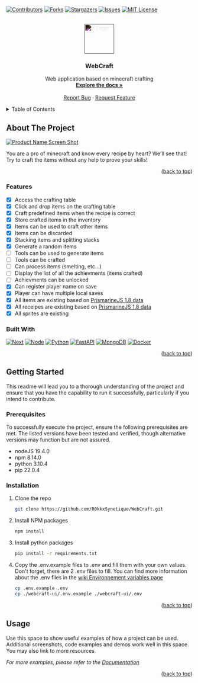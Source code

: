 #

<a name="readme-top"></a>

[![Contributors][contributors-shield]][contributors-url]
[![Forks][forks-shield]][forks-url]
[![Stargazers][stars-shield]][stars-url]
[![Issues][issues-shield]][issues-url]
[![MIT License][license-shield]][license-url]

<br />
<div align="center">
  <a href="https://github.com/R0kkxSynetique/WebCraft">
    <img src="https://simpleicons.org/icons/minecraft.svg" alt="Logo" width="80" height="80" style="filter:invert(1);background:none">
  </a>

<h3 align="center">WebCraft</h3>

  <p align="center">
    Web application based on minecraft crafting
    <br />
    <a href="https://github.com/R0kkxSynetique/WebCraft"><strong>Explore the docs »</strong></a>
    <br />
    <br />
    <a href="https://github.com/R0kkxSynetique/WebCraft/issues">Report Bug</a>
    ·
    <a href="https://github.com/R0kkxSynetique/WebCraft/issues">Request Feature</a>
  </p>
</div>

<details>
  <summary>Table of Contents</summary>
  <ol>
    <li>
      <a href="#about-the-project">About The Project</a>
      <ul>
        <li><a href="#built-with">Built With</a></li>
      </ul>
    </li>
    <li>
      <a href="#getting-started">Getting Started</a>
      <ul>
        <li><a href="#prerequisites">Prerequisites</a></li>
        <li><a href="#installation">Installation</a></li>
      </ul>
    </li>
    <li><a href="#usage">Usage</a></li>
    <li><a href="#roadmap">Roadmap</a></li>
    <li><a href="#contributing">Contributing</a></li>
    <li><a href="#license">License</a></li>
    <li><a href="#contact">Contact</a></li>
    <li><a href="#acknowledgments">Acknowledgments</a></li>
  </ol>
</details>

## About The Project

[![Product Name Screen Shot][product-screenshot]](https://example.com)

You are a pro of minecraft and know every recipe by heart? We'll see that! Try to craft the items without any help to prove your skills!

<p align="right">(<a href="#readme-top">back to top</a>)</p>

### Features

- [X] Access the crafting table
- [X] Click and drop items on the crafting table
- [X] Craft predefined items when the recipe is correct
- [X] Store crafted items in the inventory
- [X] Items can be used to craft other items
- [X] Items can be discarded
- [X] Stacking items and splitting stacks
- [X] Generate a random items
- [ ] Tools can be used to generate items
- [ ] Tools can be crafted
- [ ] Can process items (smelting, etc...)
- [ ] Display the list of all the achievments (items crafted)
- [ ] Achievments can be unlocked
- [X] Can register player name on save
- [X] Player can have multiple local saves
- [X] All items are existing based on [PrismarineJS 1.8 data][PrismarineJS-url] 
- [X] All receipes are existing based on [PrismarineJS 1.8 data][PrismarineJS-url]
- [X] All sprites are existing

### Built With

[![Next][Next.js]][Next-url]
[![Node][Node.Js]][Node-url]
[![Python][Python]][Python-url]
[![FastAPI][FastAPI]][FastAPI-url]
[![MongoDB][MongoDB]][MongoDB-url]
[![Docker][Docker]][Docker-url]

<p align="right">(<a href="#readme-top">back to top</a>)</p>

## Getting Started

This readme will lead you to a thorough understanding of the project and ensure that you have the capability to run it successfully, particularly if you intend to contribute.

### Prerequisites

To successfully execute the project, ensure the following prerequisites are met. The listed versions have been tested and verified, though alternative versions may function but are not assured.

- nodeJS 19.4.0
- npm 8.14.0
- python 3.10.4
- pip 22.0.4

### Installation

1. Clone the repo

    ```sh
    git clone https://github.com/R0kkxSynetique/WebCraft.git
    ```

2. Install NPM packages

    ```sh
    npm install
    ```

3. Install python packages

    ```sh
    pip install -r requirements.txt
    ```

4. Copy the .env.example files to .env and fill them with your own values. Don't forget, there are 2 .env files to fill. You can find more information about the .env files in the [wiki Environnement variables page](https://github.com/R0kkxSynetique/WebCraft/wiki/Environnement-variables)

    ```sh
    cp .env.example .env
    cp ./webcraft-ui/.env.example ./webcraft-ui/.env
    ```

<p align="right">(<a href="#readme-top">back to top</a>)</p>

## Usage

Use this space to show useful examples of how a project can be used. Additional screenshots, code examples and demos work well in this space. You may also link to more resources.

_For more examples, please refer to the [Documentation](https://example.com)_

<p align="right">(<a href="#readme-top">back to top</a>)</p>

[contributors-shield]: https://img.shields.io/github/contributors/R0kkxSynetique/WebCraft.svg?style=for-the-badge
[contributors-url]: https://github.com/R0kkxSynetique/WebCraft/graphs/contributors
[forks-shield]: https://img.shields.io/github/forks/R0kkxSynetique/WebCraft.svg?style=for-the-badge
[forks-url]: https://github.com/R0kkxSynetique/WebCraft/network/members
[stars-shield]: https://img.shields.io/github/stars/R0kkxSynetique/WebCraft.svg?style=for-the-badge
[stars-url]: https://github.com/R0kkxSynetique/WebCraft/stargazers
[issues-shield]: https://img.shields.io/github/issues/R0kkxSynetique/WebCraft.svg?style=for-the-badge
[issues-url]: https://github.com/R0kkxSynetique/WebCraft/issues
[license-shield]: https://img.shields.io/github/license/R0kkxSynetique/WebCraft.svg?style=for-the-badge
[license-url]: https://github.com/R0kkxSynetique/WebCraft/blob/master/LICENSE.txt
[product-screenshot]: images/screenshot.png
[Next.js]: https://img.shields.io/badge/next.js-000000?style=for-the-badge&logo=nextdotjs
[Next-url]: https://nextjs.org/
[Node.js]: https://img.shields.io/badge/node.js-000000?style=for-the-badge&logo=node.js
[Node-url]: https://nodejs.org/en/
[PrismarineJS-url]:https://github.com/PrismarineJS/minecraft-data/tree/master/data/pc/1.8
[Python]: https://img.shields.io/badge/python-000000?style=for-the-badge&logo=python
[Python-url]: https://www.python.org/
[FastAPI]: https://img.shields.io/badge/FastAPI-000000?style=for-the-badge&logo=fastapi
[FastAPI-url]: https://fastapi.tiangolo.com/
[MongoDB]: https://img.shields.io/badge/MongoDB-000000?style=for-the-badge&logo=mongodb
[MongoDB-url]: https://www.mongodb.com/
[Docker]: https://img.shields.io/badge/Docker-000000?style=for-the-badge&logo=docker
[Docker-url]: https://www.docker.com/
